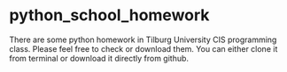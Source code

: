 # python_school_homework
There are some python homework in Tilburg University CIS programming class. Please feel free to check or download them.
You can either clone it from terminal or download it directly from github.

